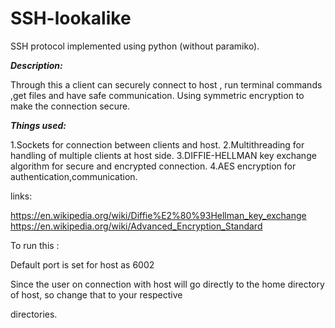 # SSH-lookalike
SSH protocol implemented using python (without paramiko).

***Description:***


Through this a client can securely connect to host , run terminal commands ,get files and have safe communication.
Using symmetric encryption to make the connection secure.


***Things used:***

1.Sockets for connection between clients and host.
2.Multithreading for handling of multiple clients at host side.
3.DIFFIE-HELLMAN key exchange algorithm for secure and encrypted connection.
4.AES encryption for authentication,communication.
 
links:

https://en.wikipedia.org/wiki/Diffie%E2%80%93Hellman_key_exchange
https://en.wikipedia.org/wiki/Advanced_Encryption_Standard

To run this :

Default port is set for host as 6002

Since the user on connection with host will go directly to the home directory of host, so change that to your respective 

directories.
